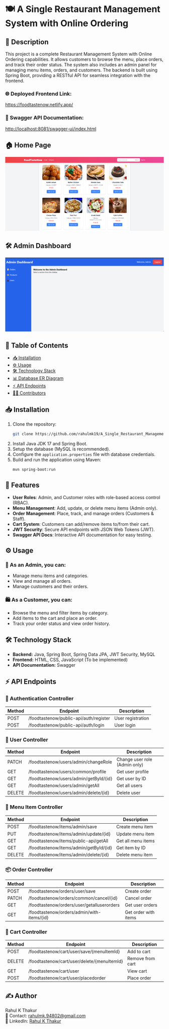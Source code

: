 # 🍽️ A Single Restaurant Management System with Online Ordering

## 📝 Description
This project is a complete Restaurant Management System with Online Ordering capabilities. It allows customers to browse the menu, place orders, and track their order status. The system also includes an admin panel for managing menu items, orders, and customers. The backend is built using Spring Boot, providing a RESTful API for seamless integration with the frontend.

### 🌐 Deployed Frontend Link:
https://foodtastenow.netlify.app/

### 📜 Swagger API Documentation:
[http://localhost:8081/swagger-ui/index.html](http://localhost:8081/swagger-ui/index.html)

## 🏠 Home Page
![Home Page](https://github.com/rahulmk19/A_Single_Restaurant_Management_System_with_Online_Ordering/raw/master/FoodTasteNow_Frontend/Image/Home%20Page.png)

## 🛠️ Admin Dashboard
![Admin Dashboard](https://github.com/rahulmk19/A_Single_Restaurant_Management_System_with_Online_Ordering/raw/master/FoodTasteNow_Frontend/Image/Admin%20Page.png)

## 📖 Table of Contents
- [📥 Installation](#installation)
- [⚙️ Usage](#usage)
- [🛠️ Technology Stack](#technology-stack)
- [📊 Database ER Diagram](#database-er-diagram)
- [⚡ API Endpoints](#api-endpoints)
- [👨‍💻 Contributors](#contributors)

## 📥 Installation
1. Clone the repository:  
   ```bash
   git clone https://github.com/rahulmk19/A_Single_Restaurant_Management_System_with_Online_Ordering.git
   ```
2. Install Java JDK 17 and Spring Boot.
3. Setup the database (MySQL is recommended).
4. Configure the `application.properties` file with database credentials.
5. Build and run the application using Maven:
   ```bash
   mvn spring-boot:run
   ```

## 🚀 Features
- **User Roles**: Admin, and Customer roles with role-based access control (RBAC).
- **Menu Management**: Add, update, or delete menu items (Admin only).
- **Order Management**: Place, track, and manage orders (Customers & Staff).
- **Cart System**: Customers can add/remove items to/from their cart.
- **JWT Security**: Secure API endpoints with JSON Web Tokens (JWT).
- **Swagger API Docs**: Interactive API documentation for easy testing.

## ⚙️ Usage
### 🔑 As an Admin, you can:
- Manage menu items and categories.
- View and manage all orders.
- Manage customers and their orders.

### 🛍️ As a Customer, you can:
- Browse the menu and filter items by category.
- Add items to the cart and place an order.
- Track your order status and view order history.

## 🛠️ Technology Stack
- **Backend:** Java, Spring Boot, Spring Data JPA, JWT Security, MySQL
- **Frontend:** HTML, CSS, JavaScript (To be implemented)
- **API Documentation:** Swagger

## ⚡ API Endpoints

### 👤 Authentication Controller
| Method | Endpoint | Description |
|--------|----------|------------|
| POST | /foodtastenow/public-api/auth/register | User registration |
| POST | /foodtastenow/public-api/auth/login | User login |

### 👥 User Controller
| Method | Endpoint | Description |
|--------|----------|------------|
| PATCH | /foodtastenow/users/admin/changeRole | Change user role (Admin only) |
| GET | /foodtastenow/users/common/profile | Get user profile |
| GET | /foodtastenow/users/admin/getById/{id} | Get user by ID |
| GET | /foodtastenow/users/admin/getAll | Get all users |
| DELETE | /foodtastenow/users/admin/delete/{id} | Delete user |

### 🍔 Menu Item Controller
| Method | Endpoint | Description |
|--------|----------|------------|
| POST | /foodtastenow/items/admin/save | Create menu item |
| PUT | /foodtastenow/items/admin/update/{id} | Update menu item |
| GET | /foodtastenow/items/public-api/getAll | Get all menu items |
| GET | /foodtastenow/items/admin/getById/{id} | Get item by ID |
| DELETE | /foodtastenow/items/admin/delete/{id} | Delete menu item |

### 📦 Order Controller
| Method | Endpoint | Description |
|--------|----------|------------|
| POST | /foodtastenow/orders/user/save | Create order |
| PATCH | /foodtastenow/orders/common/cancel/{id} | Cancel order |
| GET | /foodtastenow/orders/user/getalluserorders | Get user orders |
| GET | /foodtastenow/orders/admin/with-items/{id} | Get order with items |

### 🛒 Cart Controller
| Method | Endpoint | Description |
|--------|----------|------------|
| POST | /foodtastenow/cart/user/save/{menuItemId} | Add to cart |
| DELETE | /foodtastenow/cart/user/delete/{menuItemId} | Remove from cart |
| GET | /foodtastenow/cart/user | View cart |
| POST | /foodtastenow/cart/user/placedorder | Place order |

## ✍️ Author
Rahul K Thakur  
📧 Contact: rahulmk.94802@gmail.com  
🔗 LinkedIn: [Rahul K Thakur](https://www.linkedin.com/in/rahulmk19/)

